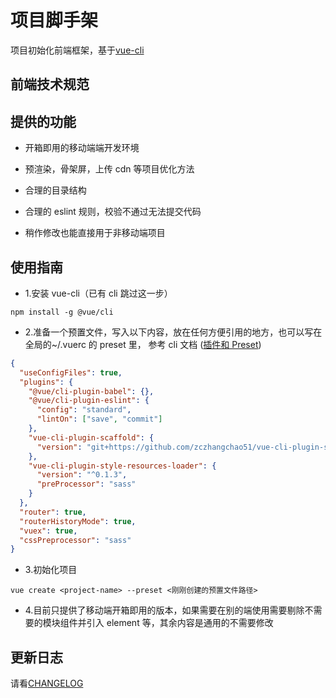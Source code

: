 # 项目脚手架

项目初始化前端框架，基于[vue-cli](https://cli.vuejs.org/zh/)

## 前端技术规范

## 提供的功能

- 开箱即用的移动端端开发环境

- 预渲染，骨架屏，上传 cdn 等项目优化方法

- 合理的目录结构

- 合理的 eslint 规则，校验不通过无法提交代码

- 稍作修改也能直接用于非移动端项目

## 使用指南

- 1.安装 vue-cli（已有 cli 跳过这一步）

```shell
npm install -g @vue/cli
```

- 2.准备一个预置文件，写入以下内容，放在任何方便引用的地方，也可以写在全局的~/.vuerc 的 preset 里， 参考 cli 文档 ([插件和 Preset](https://cli.vuejs.org/zh/guide/plugins-and-presets.html))

```json
{
  "useConfigFiles": true,
  "plugins": {
    "@vue/cli-plugin-babel": {},
    "@vue/cli-plugin-eslint": {
      "config": "standard",
      "lintOn": ["save", "commit"]
    },
    "vue-cli-plugin-scaffold": {
      "version": "git+https://github.com/zczhangchao51/vue-cli-plugin-scaffold.git"
    },
    "vue-cli-plugin-style-resources-loader": {
      "version": "^0.1.3",
      "preProcessor": "sass"
    }
  },
  "router": true,
  "routerHistoryMode": true,
  "vuex": true,
  "cssPreprocessor": "sass"
}
```

- 3.初始化项目

```shell
vue create <project-name> --preset <刚刚创建的预置文件路径>
```

- 4.目前只提供了移动端开箱即用的版本，如果需要在别的端使用需要剔除不需要的模块组件并引入 element 等，其余内容是通用的不需要修改

## 更新日志

请看[CHANGELOG](https://github.com/zczhangchao51/vue-cli-plugin-scaffold/blob/master/CHANGELOG.md)

